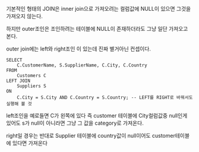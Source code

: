 기본적인 형태의 JOIN은 inner join으로 가져오려는 컬럼값에 NULL이 있으면 그것을 가져오지 않는다. 

하지만 outer조인은 조인하려는 테이블에 NULL이 존재하더라도 그냥 일단 가져오고 본다. 

outer join에는 left와 right조인 이 있는데 진짜 별거아닌 컨셉이다.

```
SELECT 
	C.CustomerName, S.SupplierName, C.City, C.Country 
FROM 
	Customers C 
LEFT JOIN 
	Suppliers S 
ON 
	C.City = S.City AND C.Country = S.Country; -- LEFT를 RIGHT로 바꿔서도 실행해 볼 것
```

left조인을 예로들면 C가 왼쪽에 있다 즉 customer 테이블에 City컬럼값중 null인게 있어도 s가 null이 아니라면 그냥 그 값을 category로 가져온다.

right일 경우는 반대로 Supplier 테이블에 country값이 null이어도 customer테이블에 있다면 가져온다